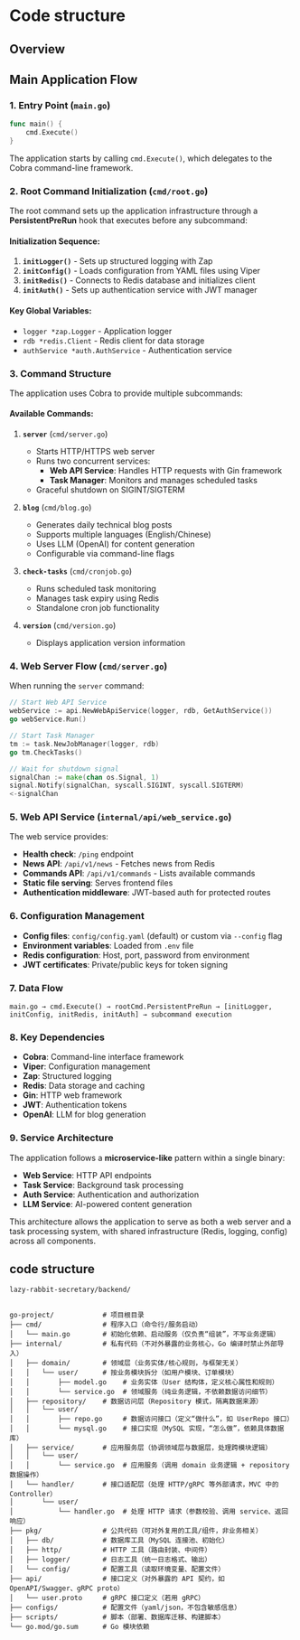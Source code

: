 # Code structure

## Overview

## Main Application Flow

### 1. **Entry Point (`main.go`)**
```go
func main() {
    cmd.Execute()
}
```
The application starts by calling `cmd.Execute()`, which delegates to the Cobra command-line framework.

### 2. **Root Command Initialization (`cmd/root.go`)**

The root command sets up the application infrastructure through a **PersistentPreRun** hook that executes before any subcommand:

#### **Initialization Sequence:**
1. **`initLogger()`** - Sets up structured logging with Zap
2. **`initConfig()`** - Loads configuration from YAML files using Viper
3. **`initRedis()`** - Connects to Redis database and initializes client
4. **`initAuth()`** - Sets up authentication service with JWT manager

#### **Key Global Variables:**
- `logger *zap.Logger` - Application logger
- `rdb *redis.Client` - Redis client for data storage
- `authService *auth.AuthService` - Authentication service

### 3. **Command Structure**

The application uses Cobra to provide multiple subcommands:

#### **Available Commands:**

1. **`server`** (`cmd/server.go`)
   - Starts HTTP/HTTPS web server
   - Runs two concurrent services:
     - **Web API Service**: Handles HTTP requests with Gin framework
     - **Task Manager**: Monitors and manages scheduled tasks
   - Graceful shutdown on SIGINT/SIGTERM

2. **`blog`** (`cmd/blog.go`)
   - Generates daily technical blog posts
   - Supports multiple languages (English/Chinese)
   - Uses LLM (OpenAI) for content generation
   - Configurable via command-line flags

3. **`check-tasks`** (`cmd/cronjob.go`)
   - Runs scheduled task monitoring
   - Manages task expiry using Redis
   - Standalone cron job functionality

4. **`version`** (`cmd/version.go`)
   - Displays application version information

### 4. **Web Server Flow (`cmd/server.go`)**

When running the `server` command:

```go
// Start Web API Service
webService := api.NewWebApiService(logger, rdb, GetAuthService())
go webService.Run()

// Start Task Manager
tm := task.NewJobManager(logger, rdb)
go tm.CheckTasks()

// Wait for shutdown signal
signalChan := make(chan os.Signal, 1)
signal.Notify(signalChan, syscall.SIGINT, syscall.SIGTERM)
<-signalChan
```

### 5. **Web API Service (`internal/api/web_service.go`)**

The web service provides:
- **Health check**: `/ping` endpoint
- **News API**: `/api/v1/news` - Fetches news from Redis
- **Commands API**: `/api/v1/commands` - Lists available commands
- **Static file serving**: Serves frontend files
- **Authentication middleware**: JWT-based auth for protected routes

### 6. **Configuration Management**

- **Config files**: `config/config.yaml` (default) or custom via `--config` flag
- **Environment variables**: Loaded from `.env` file
- **Redis configuration**: Host, port, password from environment
- **JWT certificates**: Private/public keys for token signing

### 7. **Data Flow**

```
main.go → cmd.Execute() → rootCmd.PersistentPreRun → [initLogger, initConfig, initRedis, initAuth] → subcommand execution
```

### 8. **Key Dependencies**

- **Cobra**: Command-line interface framework
- **Viper**: Configuration management
- **Zap**: Structured logging
- **Redis**: Data storage and caching
- **Gin**: HTTP web framework
- **JWT**: Authentication tokens
- **OpenAI**: LLM for blog generation

### 9. **Service Architecture**

The application follows a **microservice-like** pattern within a single binary:
- **Web Service**: HTTP API endpoints
- **Task Service**: Background task processing
- **Auth Service**: Authentication and authorization
- **LLM Service**: AI-powered content generation

This architecture allows the application to serve as both a web server and a task processing system, with shared infrastructure (Redis, logging, config) across all components.


## code structure

```
lazy-rabbit-secretary/backend/
```


```

go-project/            # 项目根目录
├── cmd/               # 程序入口（命令行/服务启动）
│   └── main.go        # 初始化依赖、启动服务（仅负责“组装”，不写业务逻辑）
├── internal/          # 私有代码（不对外暴露的业务核心，Go 编译时禁止外部导入）
│   ├── domain/        # 领域层（业务实体/核心规则，与框架无关）
│   │   └── user/      # 按业务模块拆分（如用户模块、订单模块）
│   │       ├── model.go    # 业务实体（User 结构体，定义核心属性和规则）
│   │       └── service.go  # 领域服务（纯业务逻辑，不依赖数据访问细节）
│   ├── repository/    # 数据访问层（Repository 模式，隔离数据来源）
│   │   └── user/
│   │       ├── repo.go     # 数据访问接口（定义“做什么”，如 UserRepo 接口）
│   │       └── mysql.go    # 接口实现（MySQL 实现，“怎么做”，依赖具体数据库）
│   ├── service/       # 应用服务层（协调领域层与数据层，处理跨模块逻辑）
│   │   └── user/
│   │       └── service.go  # 应用服务（调用 domain 业务逻辑 + repository 数据操作）
│   └── handler/       # 接口适配层（处理 HTTP/gRPC 等外部请求，MVC 中的 Controller）
│       └── user/
│           └── handler.go  # 处理 HTTP 请求（参数校验、调用 service、返回响应）
├── pkg/               # 公共代码（可对外复用的工具/组件，非业务相关）
│   ├── db/            # 数据库工具（MySQL 连接池、初始化）
│   ├── http/          # HTTP 工具（路由封装、中间件）
│   ├── logger/        # 日志工具（统一日志格式、输出）
│   └── config/        # 配置工具（读取环境变量、配置文件）
├── api/               # 接口定义（对外暴露的 API 契约，如 OpenAPI/Swagger、gRPC proto）
│   └── user.proto     # gRPC 接口定义（若用 gRPC）
├── configs/           # 配置文件（yaml/json，不包含敏感信息）
├── scripts/           # 脚本（部署、数据库迁移、构建脚本）
└── go.mod/go.sum      # Go 模块依赖

```
